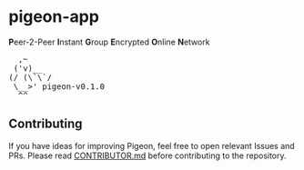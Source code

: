 # pigeon-app
**P**eer-2-Peer **I**nstant **G**roup **E**ncrypted **O**nline **N**etwork
<pre>
  ,~
 ('v)__
(/ (\`\`/
 \__>' pigeon-v0.1.0
  ^^
</pre>


## Contributing 
If you have ideas for improving Pigeon, feel free to open relevant Issues and PRs. Please read [CONTRIBUTOR.md](https://github.com/P2Pigeon/pigeon-app/blob/master/CONTRIBUTOR.md) before contributing to the repository.
